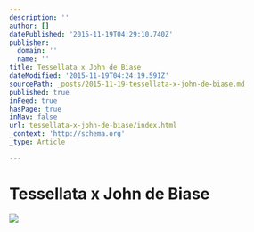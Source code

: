 ```yaml
---
description: ''
author: []
datePublished: '2015-11-19T04:29:10.740Z'
publisher:
  domain: ''
  name: ''
title: Tessellata x John de Biase
dateModified: '2015-11-19T04:24:19.591Z'
sourcePath: _posts/2015-11-19-tessellata-x-john-de-biase.md
published: true
inFeed: true
hasPage: true
inNav: false
url: tessellata-x-john-de-biase/index.html
_context: 'http://schema.org'
_type: Article

---
```

# Tessellata x John de Biase
![](https://the-grid-user-content.s3-us-west-2.amazonaws.com/caa57e5d-84ca-4f02-aa85-9a7345cdc8e4.png)